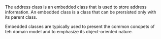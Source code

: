 The address class is an embedded class that is used to store address information.
An embedded class is a class that can be prersisted only with its parent class.

Embedded classes are typically used to present the common concpets of teh domain model and to 
emphasize its object-oriented nature.